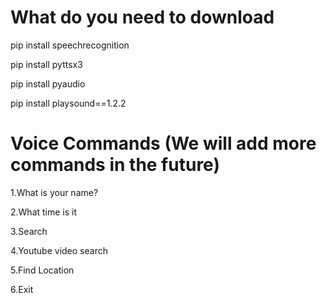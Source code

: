 # What do you need to download

pip install speechrecognition

pip install pyttsx3

pip install pyaudio

pip install playsound==1.2.2

# Voice Commands (We will add more commands in the future)

1.What is your name?

2.What time is it

3.Search

4.Youtube video search

5.Find Location

6.Exit
